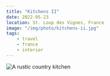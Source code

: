 ```yaml
---
title: "Kitchens II"
date: 2022-05-23
location: St. Loup des Vignes, France
image: "/img/photo/kitchens-ii.jpg"
tags:
    - travel
    - france
    - interior
---
```


![A rustic country kitchen](/img/photo/kitchens-ii.jpg)
